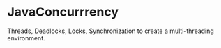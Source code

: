 # JavaConcurrrency
Threads, Deadlocks, Locks, Synchronization to create a multi-threading environment.
